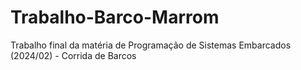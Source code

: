 # Trabalho-Barco-Marrom
Trabalho final da matéria de Programação de Sistemas Embarcados (2024/02) - Corrida de Barcos
